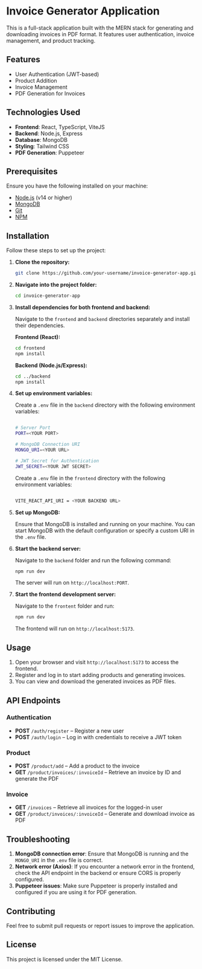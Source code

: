# Invoice Generator Application

This is a full-stack application built with the MERN stack for generating and downloading invoices in PDF format. It features user authentication, invoice management, and product tracking.

## Features

- User Authentication (JWT-based)
- Product Addition
- Invoice Management
- PDF Generation for Invoices

## Technologies Used

- **Frontend**: React, TypeScript, ViteJS
- **Backend**: Node.js, Express
- **Database**: MongoDB
- **Styling**: Tailwind CSS
- **PDF Generation**: Puppeteer

## Prerequisites

Ensure you have the following installed on your machine:

- [Node.js](https://nodejs.org/) (v14 or higher)
- [MongoDB](https://www.mongodb.com/)
- [Git](https://git-scm.com/)
- [NPM](https://www.npmjs.com/)

## Installation

Follow these steps to set up the project:

1. **Clone the repository:**

   ```bash
   git clone https://github.com/your-username/invoice-generator-app.git
   ```

2. **Navigate into the project folder:**

   ```bash
   cd invoice-generator-app
   ```

3. **Install dependencies for both frontend and backend:**

   Navigate to the `frontend` and `backend` directories separately and install their dependencies.

   **Frontend (React):**

   ```bash
   cd frontend
   npm install
   ```

   **Backend (Node.js/Express):**

   ```bash
   cd ../backend
   npm install
   ```

4. **Set up environment variables:**

   Create a `.env` file in the `backend` directory with the following environment variables:

   ```bash

   # Server Port
   PORT=<YOUR PORT>

   # MongoDB Connection URI
   MONGO_URI=<YOUR URL>

   # JWT Secret for Authentication
   JWT_SECRET=<YOUR JWT SECRET>

   ```

   Create a `.env` file in the `frontend` directory with the following environment variables:

    ```bash

    VITE_REACT_API_URI = <YOUR BACKEND URL>

    ```

5. **Set up MongoDB:**

   Ensure that MongoDB is installed and running on your machine. You can start MongoDB with the default configuration or specify a custom URI in the `.env` file.

6. **Start the backend server:**

   Navigate to the `backend` folder and run the following command:

   ```bash
   npm run dev
   ```

   The server will run on `http://localhost:PORT`.

7. **Start the frontend development server:**

   Navigate to the `frontent` folder and run:

   ```bash
   npm run dev
   ```

   The frontend will run on `http://localhost:5173`.

## Usage

1. Open your browser and visit `http://localhost:5173` to access the frontend.
2. Register and log in to start adding products and generating invoices.
3. You can view and download the generated invoices as PDF files.

## API Endpoints

### Authentication

- **POST** `/auth/register` – Register a new user
- **POST** `/auth/login` – Log in with credentials to receive a JWT token

### Product

- **POST** `/product/add` – Add a product to the invoice
- **GET** `/product/invoices/:invoiceId` – Retrieve an invoice by ID and generate the PDF

### Invoice

- **GET** `/invoices` – Retrieve all invoices for the logged-in user
- **GET** `/product/invoices/:invoiceId` – Generate and download invoice as PDF


## Troubleshooting

1. **MongoDB connection error**: Ensure that MongoDB is running and the `MONGO_URI` in the `.env` file is correct.
2. **Network error (Axios)**: If you encounter a network error in the frontend, check the API endpoint in the backend or ensure CORS is properly configured.
3. **Puppeteer issues**: Make sure Puppeteer is properly installed and configured if you are using it for PDF generation.

## Contributing

Feel free to submit pull requests or report issues to improve the application.

## License

This project is licensed under the MIT License.
